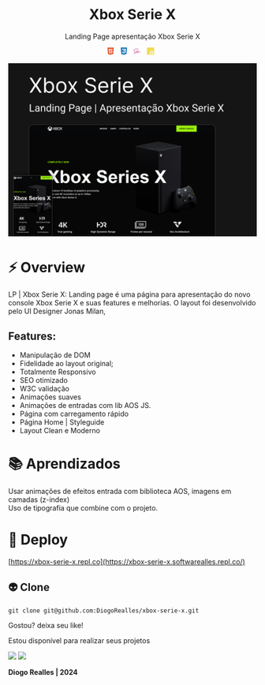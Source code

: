 <div align="center">

  # Xbox Serie X
  
  <p>Landing Page apresentação Xbox Serie X</p>
  
  <img width="3%" src="https://raw.githubusercontent.com/devicons/devicon/master/icons/html5/html5-plain.svg"> &nbsp;
  <img width="3%" src="https://raw.githubusercontent.com/devicons/devicon/master/icons/css3/css3-plain.svg"> &nbsp;
  <img width="3%" src="https://raw.githubusercontent.com/devicons/devicon/master/icons/sass/sass-original.svg"> &nbsp;
  <img width="3%" src="https://raw.githubusercontent.com/devicons/devicon/master/icons/javascript/javascript-plain.svg"> &nbsp;

  ![Xbox Serie X](./assets/img/cover.jpg)
</div>

<div>

  # ⚡ Overview
  LP | Xbox Serie X: Landing page é uma página para apresentação do novo console Xbox Serie X e suas features e melhorias.
  O layout foi desenvolvido pelo UI Designer Jonas Milan,
   
  ## Features:
  - Manipulação de DOM
  - Fidelidade ao layout original;
  - Totalmente Responsivo
  - SEO otimizado
  - W3C validação
  - Animações suaves
  - Animações de entradas com lib AOS JS.
  - Página com carregamento rápido
  - Página Home | Styleguide
  - Layout Clean e Moderno

  # 📚 Aprendizados
  Usar animações de efeitos entrada com biblioteca AOS, imagens em camadas (z-index)<br />
  Uso de tipografia que combine com o projeto.

  # 🚀 Deploy
  [https://xbox-serie-x.repl.co](https://xbox-serie-x.softwarealles.repl.co/)

  ## 👽 Clone

  ```
  git clone git@github.com:DiogoRealles/xbox-serie-x.git
  ```
</div>


<footer>
  <p>Gostou? deixa seu like!</p>
  <p>Estou disponível para realizar seus projetos</p>
  <a href="mailto:diogorealles@hotmail.com"><img src="https://img.shields.io/badge/diogorealles@hotmail.com-1F2D52?style=for-the-badge&logo=gmail&logoColor=white"></a>
  <a href="https://www.linkedin.com/in/diogorealles/"><img src="https://img.shields.io/badge//Diogo Realles-1F2D52?style=for-the-badge&logo=linkedin&logoColor=white"></a>
  
  <p><strong>Diogo Realles | 2024</strong></p>
</footer>
